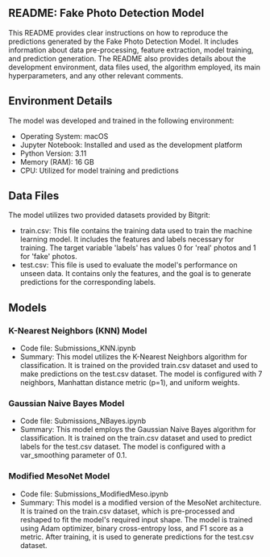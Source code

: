 ## README: Fake Photo Detection Model

This README provides clear instructions on how to reproduce the predictions generated by the Fake Photo Detection Model. It includes information about data pre-processing, feature extraction, model training, and prediction generation. The README also provides details about the development environment, data files used, the algorithm employed, its main hyperparameters, and any other relevant comments.

## Environment Details

The model was developed and trained in the following environment:

* Operating System: macOS
* Jupyter Notebook: Installed and used as the development platform
* Python Version: 3.11
* Memory (RAM): 16 GB
* CPU: Utilized for model training and predictions

## Data Files

The model utilizes two provided datasets provided by Bitgrit:

* train.csv: This file contains the training data used to train the machine learning model. It includes the features and labels necessary for training. The target variable 'labels' has values 0 for 'real' photos and 1 for 'fake' photos.
* test.csv: This file is used to evaluate the model's performance on unseen data. It contains only the features, and the goal is to generate predictions for the corresponding labels.


## Models

### K-Nearest Neighbors (KNN) Model

* Code file: Submissions_KNN.ipynb
* Summary: This model utilizes the K-Nearest Neighbors algorithm for classification. It is trained on the provided train.csv dataset and used to make predictions on the test.csv dataset. The model is configured with 7 neighbors, Manhattan distance metric (p=1), and uniform weights.

### Gaussian Naive Bayes Model

* Code file: Submissions_NBayes.ipynb
* Summary: This model employs the Gaussian Naive Bayes algorithm for classification. It is trained on the train.csv dataset and used to predict labels for the test.csv dataset. The model is configured with a var_smoothing parameter of 0.1.

### Modified MesoNet Model

* Code file: Submissions_ModifiedMeso.ipynb
* Summary: This model is a modified version of the MesoNet architecture. It is trained on the train.csv dataset, which is pre-processed and reshaped to fit the model's required input shape. The model is trained using Adam optimizer, binary cross-entropy loss, and F1 score as a metric. After training, it is used to generate predictions for the test.csv dataset.
